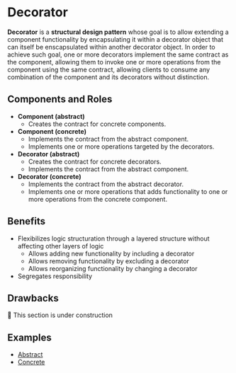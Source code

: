 # Decorator

**Decorator** is a **structural design pattern** whose goal is to allow extending a component functionality by
encapsulating it within a decorator object that can itself be enscapsulated within another decorator object. In order to
achieve such goal, one or more decorators implement the same contract as the component, allowing them to invoke one or
more operations from the component using the same contract, allowing clients to consume any combination of the component
and its decorators without distinction.

## Components and Roles

- **Component (abstract)**
  - Creates the contract for concrete components.
- **Component (concrete)**
  - Implements the contract from the abstract component.
  - Implements one or more operations targeted by the decorators.
- **Decorator (abstract)**
  - Creates the contract for concrete decorators.
  - Implements the contract from the abstract component.
- **Decorator (concrete)**
  - Implements the contract from the abstract decorator.
  - Implements one or more operations that adds functionality to one or more operations from the concrete component.

## Benefits

- Flexibilizes logic structuration through a layered structure without affecting other layers of logic
  - Allows adding new functionality by including a decorator
  - Allows removing functionality by excluding a decorator
  - Allows reorganizing functionality by changing a decorator
- Segregates responsibility

## Drawbacks

:construction: This section is under construction

## Examples

- [Abstract][1]
- [Concrete][2]

[1]: ./001_abstract/
[2]: ./002_concrete/
